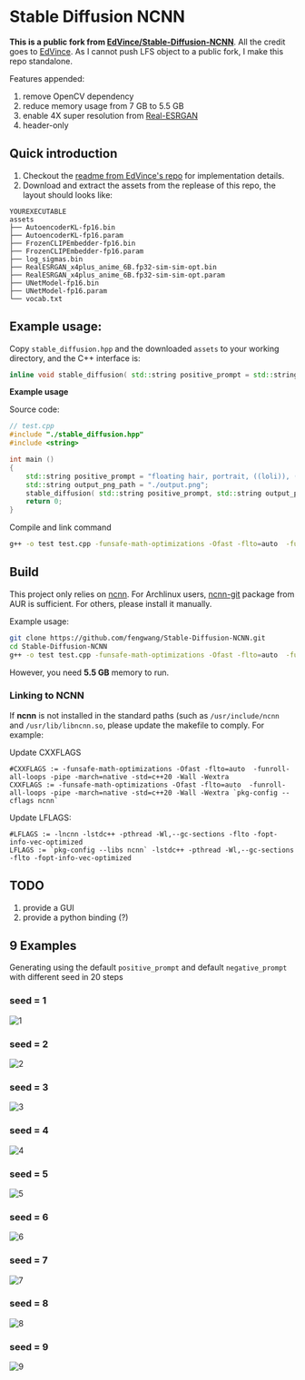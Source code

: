 # Stable Diffusion NCNN

**This is a public fork from [EdVince/Stable-Diffusion-NCNN](https://github.com/EdVince/Stable-Diffusion-NCNN)**.
All the credit goes to [EdVince](https://github.com/EdVince).
As I cannot push LFS object to a public fork, I make this repo standalone.

Features appended:
1. remove OpenCV dependency
2. reduce memory usage from 7 GB to 5.5 GB
3. enable 4X super resolution from [Real-ESRGAN](https://github.com/xinntao/Real-ESRGAN)
4. header-only


## Quick introduction
1. Checkout the [readme from EdVince's repo](https://github.com/EdVince/Stable-Diffusion-NCNN/blob/main/README.md) for implementation details.
2. Download and extract the assets from the replease of this repo, the layout should looks like:

```
YOUREXECUTABLE
assets
├── AutoencoderKL-fp16.bin
├── AutoencoderKL-fp16.param
├── FrozenCLIPEmbedder-fp16.bin
├── FrozenCLIPEmbedder-fp16.param
├── log_sigmas.bin
├── RealESRGAN_x4plus_anime_6B.fp32-sim-sim-opt.bin
├── RealESRGAN_x4plus_anime_6B.fp32-sim-sim-opt.param
├── UNetModel-fp16.bin
├── UNetModel-fp16.param
└── vocab.txt
```

## Example usage:

Copy `stable_diffusion.hpp` and the downloaded `assets` to your working directory, and the C++ interface is:

```cpp
inline void stable_diffusion( std::string positive_prompt = std::string{}, std::string output_png_path = std::string{}, int step = 30, int seed = 42, std::string negative_prompt = std::string{} )
```

**Example usage**

Source code:

```cpp
// test.cpp
#include "./stable_diffusion.hpp"
#include <string>

int main ()
{
    std::string positive_prompt = "floating hair, portrait, ((loli)), ((one girl)), cute face, hidden hands, asymmetrical bangs, beautiful detailed eyes, eye shadow, hair ornament, ribbons, bowties, buttons, pleated skirt, (((masterpiece))), ((best quality)), colorful";
    std::string output_png_path = "./output.png";
    stable_diffusion( std::string positive_prompt, std::string output_png_path );
    return 0;
}
```

Compile and link command
```bash
g++ -o test test.cpp -funsafe-math-optimizations -Ofast -flto=auto  -funroll-all-loops -pipe -march=native -std=c++20 -Wall -Wextra `pkg-config --cflags --libs opencv4` -lncnn -lstdc++ -pthread -Wl,--gc-sections -flto -fopt-info-vec-optimized
```


## Build

This project only relies on [ncnn](https://github.com/Tencent/ncnn). For Archlinux users, [ncnn-git](https://aur.archlinux.org/packages/ncnn-git) package from AUR is sufficient. For others, please install it manually.

Example usage:
```bash
git clone https://github.com/fengwang/Stable-Diffusion-NCNN.git
cd Stable-Diffusion-NCNN
g++ -o test test.cpp -funsafe-math-optimizations -Ofast -flto=auto  -funroll-all-loops -pipe -march=native -std=c++20 -Wall -Wextra `pkg-config --cflags --libs opencv4` -lncnn -lstdc++ -pthread -Wl,--gc-sections -flto -fopt-info-vec-optimized
```

However, you need **5.5 GB** memory to run.


### Linking to NCNN

If **ncnn** is not installed in the standard paths (such as `/usr/include/ncnn` and `/usr/lib/libncnn.so`, please update the makefile to comply. For example:

Update CXXFLAGS

```
#CXXFLAGS := -funsafe-math-optimizations -Ofast -flto=auto  -funroll-all-loops -pipe -march=native -std=c++20 -Wall -Wextra
CXXFLAGS := -funsafe-math-optimizations -Ofast -flto=auto  -funroll-all-loops -pipe -march=native -std=c++20 -Wall -Wextra `pkg-config --cflags ncnn`
```

Update LFLAGS:

```
#LFLAGS := -lncnn -lstdc++ -pthread -Wl,--gc-sections -flto -fopt-info-vec-optimized
LFLAGS := `pkg-config --libs ncnn` -lstdc++ -pthread -Wl,--gc-sections -flto -fopt-info-vec-optimized
```


## TODO
1. provide a GUI
2. provide a python binding (?)


## 9 Examples

Generating using the default `positive_prompt` and default `negative_prompt` with different seed in 20 steps


### seed = 1

![1](./resources/result_1.png)
### seed = 2

![2](./resources/result_2.png)
### seed = 3

![3](./resources/result_3.png)
### seed = 4

![4](./resources/result_4.png)
### seed = 5

![5](./resources/result_5.png)
### seed = 6

![6](./resources/result_6.png)
### seed = 7

![7](./resources/result_7.png)
### seed = 8

![8](./resources/result_8.png)
### seed = 9

![9](./resources/result_9.png)
